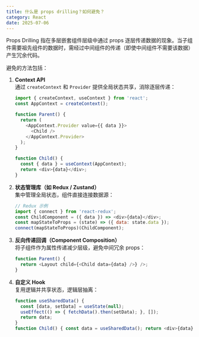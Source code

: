 ```yaml
---
title: 什么是 props drilling？如何避免？
category: React
date: 2025-07-06
---
```

Props Drilling 指在多层嵌套组件层级中通过 props 逐层传递数据的现象。当子组件需要祖先组件的数据时，需经过中间组件的传递（即使中间组件不需要该数据）产生冗余代码。  

避免的方法包括：  
1. **Context API**  
   通过 `createContext` 和 `Provider` 提供全局状态共享，消除逐层传递：  
   ```javascript
   import { createContext, useContext } from 'react';
   const AppContext = createContext();
   
   function Parent() {
     return (
       <AppContext.Provider value={{ data }}>
         <Child />
       </AppContext.Provider>
     );
   }
   
   function Child() {
     const { data } = useContext(AppContext);
     return <div>{data}</div>;
   }
   ```

2. **状态管理库（如 Redux / Zustand）**  
   集中管理全局状态，组件直接连接数据源：  
   ```javascript
   // Redux 示例
   import { connect } from 'react-redux';
   const ChildComponent = ({ data }) => <div>{data}</div>;
   const mapStateToProps = (state) => ({ data: state.data });
   connect(mapStateToProps)(ChildComponent);
   ```

3. **反向传递回调（Component Composition）**  
   将子组件作为属性传递减少层级，避免中间冗余 props：  
   ```javascript
   function Parent() {
     return <Layout child={<Child data={data} />} />;
   }
   ```

4. **自定义 Hook**  
   复用逻辑并共享状态，逻辑层抽离：  
   ```javascript
   function useSharedData() {
     const [data, setData] = useState(null);
     useEffect(() => { fetchData().then(setData); }, []);
     return data;
   }
   function Child() { const data = useSharedData(); return <div>{data}</div>; }
   ```
